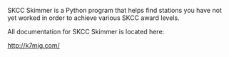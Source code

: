 SKCC Skimmer is a Python program that helps find stations you have not 
yet worked in order to achieve various SKCC award levels.

All documentation for SKCC Skimmer is located here:  

http://k7mjg.com/
